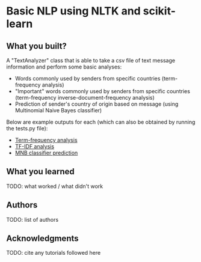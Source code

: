 # Basic NLP using NLTK and scikit-learn


## What you built? 

A "TextAnalyzer" class that is able to take a csv file of text message information and perform some basic analyses:

* Words commonly used by senders from specific countries (term-frequency analysis)
* "Important" words commonly used by senders from specific countries (term-frequency inverse-document-frequency analysis) 
* Prediction of sender's country of origin based on message (using Multinomial Naive Bayes classifier) 

Below are example outputs for each (which can also be obtained by running the tests.py file): 

* [Term-frequency analysis](./example1.jpg)  
* [TF-IDF analysis](./example2.jpg)
* [MNB classifier prediction](./example3.jpg)

## What you learned

TODO: what worked / what didn't work

## Authors

TODO: list of authors

## Acknowledgments

TODO: cite any tutorials followed here
